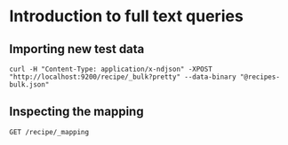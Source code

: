 # Introduction to full text queries

## Importing new test data
```
curl -H "Content-Type: application/x-ndjson" -XPOST "http://localhost:9200/recipe/_bulk?pretty" --data-binary "@recipes-bulk.json"
```

## Inspecting the mapping

```
GET /recipe/_mapping
```